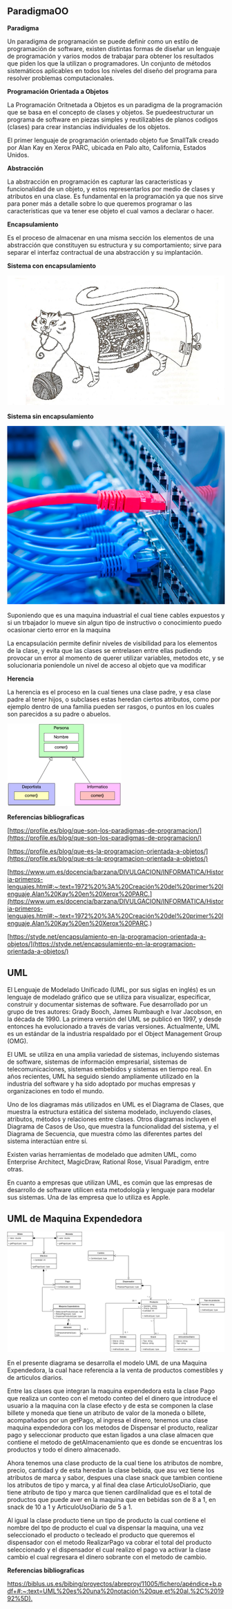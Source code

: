 ## ParadigmaOO
__Paradigma__

Un paradigma de programación se puede definir como un estilo de programación de software, existen distintas formas de diseñar un lenguaje de programación y varios modos de trabajar para obtener los resultados que piden los que la utilizan o programadores. Un conjunto de métodos sistemáticos aplicables en todos los niveles del diseño del programa para resolver problemas computacionales.

__Programación Orientada a Objetos__

La Programación Oritnetada a Objetos es un paradigma de la programación que se basa en el concepto de clases y objetos. Se puedeestructurar un programa de software en piezas simples y reutilizables de planos codigos (clases) para crear instancias individuales de los objetos.

El primer lenguaje de programación orientado objeto fue SmallTalk creado por Alan Kay en Xerox PARC, ubicada en Palo alto, California, Estados Unidos.

__Abstracción__

La abstracción en programación es capturar las caracteristicas y funcionalidad de un objeto, y estos representarlos por medio de clases y atributos en una clase. Es fundamental en la programación ya que nos sirve para poner más a detalle sobre lo que queremos programar o las caracteristicas que va tener ese objeto el cual vamos a declarar o hacer.

__Encapsulamiento__

Es el proceso de almacenar en una misma sección los elementos de una abstracción que constituyen su estructura y su comportamiento; sirve para separar el interfaz contractual de una abstracción y su implantación.

**Sistema con encapsulamiento**

![](https://github.com/LuisRoldanC/ProgOO/blob/main/Encapsulamiento.png)

**Sistema sin encapsulamiento**

![](https://github.com/LuisRoldanC/ProgOO/blob/main/Sistema%20sin%20encapsulamiento.jpg)

Suponiendo que es una maquina induastrial el cual tiene cables expuestos y si un trbajador lo mueve sin algun tipo de instructivo o conocimiento puedo ocasionar cierto error en la maquina

La encapsulación permite definir niveles de visibilidad para los elementos de la clase, y evita que las clases se entrelasen entre ellas pudiendo provocar un error al momento de querer utilizar variables, metodos etc, y se solucionaria poniendole un nivel de acceso al objeto que va modificar

__Herencia__

La herencia es el proceso en la cual tienes una clase padre, y esa clase padre al tener hijos, o subclases estas heredan ciertos atributos, como por ejemplo dentro de una familia pueden ser rasgos, o puntos en los cuales son parecidos a su padre o abuelos.

![](https://github.com/LuisRoldanC/ProgOO/blob/main/Herencia.png)


__Referencias bibliograficas__

[https://profile.es/blog/que-son-los-paradigmas-de-programacion/](https://profile.es/blog/que-son-los-paradigmas-de-programacion/)

[https://profile.es/blog/que-es-la-programacion-orientada-a-objetos/](https://profile.es/blog/que-es-la-programacion-orientada-a-objetos/)

[https://www.um.es/docencia/barzana/DIVULGACION/INFORMATICA/Historia-primeros-lenguajes.html#:~:text=1972%20%3A%20Creación%20del%20primer%20lenguaje,Alan%20Kay%20en%20Xerox%20PARC.](https://www.um.es/docencia/barzana/DIVULGACION/INFORMATICA/Historia-primeros-lenguajes.html#:~:text=1972%20%3A%20Creación%20del%20primer%20lenguaje,Alan%20Kay%20en%20Xerox%20PARC.)

[https://styde.net/encapsulamiento-en-la-programacion-orientada-a-objetos/](https://styde.net/encapsulamiento-en-la-programacion-orientada-a-objetos/)

## UML
El Lenguaje de Modelado Unificado (UML, por sus siglas en inglés) es un lenguaje de modelado gráfico que se utiliza para visualizar, especificar, construir y documentar sistemas de software. Fue desarrollado por un grupo de tres autores: Grady Booch, James Rumbaugh e Ivar Jacobson, en la década de 1990.
La primera versión del UML se publicó en 1997, y desde entonces ha evolucionado a través de varias versiones. Actualmente, UML es un estándar de la industria respaldado por el Object Management Group (OMG).

El UML se utiliza en una amplia variedad de sistemas, incluyendo sistemas de software, sistemas de información empresarial, sistemas de telecomunicaciones, sistemas embebidos y sistemas en tiempo real. En años recientes, UML ha seguido siendo ampliamente utilizado en la industria del software y ha sido adoptado por muchas empresas y organizaciones en todo el mundo.

Uno de los diagramas más utilizados en UML es el Diagrama de Clases, que muestra la estructura estática del sistema modelado, incluyendo clases, atributos, métodos y relaciones entre clases. Otros diagramas incluyen el Diagrama de Casos de Uso, que muestra la funcionalidad del sistema, y el Diagrama de Secuencia, que muestra cómo las diferentes partes del sistema interactúan entre sí.

Existen varias herramientas de modelado que admiten UML, como Enterprise Architect, MagicDraw, Rational Rose, Visual Paradigm, entre otras.

En cuanto a empresas que utilizan UML, es común que las empresas de desarrollo de software utilicen esta metodología y lenguaje para modelar sus sistemas. Una de las empresa que lo utiliza es Apple.

## UML de Maquina Expendedora

![](https://github.com/LuisRoldanC/ProgOO/blob/main/Maquina%20UML%202.png)

En el presente diagrama se desarrolla el modelo UML de una Maquina Expendedora, la cual hace referencia a la venta de productos comestibles y de articulos diarios.

Entre las clases que integran la maquina expendedora esta la clase Pago que realiza un conteo con el metodo conteo del el dinero que introduce el usuario a la maquina con la clase efecto y de esta se componen la clase billete y moneda que tiene un atributo de valor de la moneda o billete, acompañados por un getPago, al ingresa el dinero, tenemos una clase maquina expendedora con los metodos de Dispensar el producto, realizar pago y seleccionar producto que estan ligados a una clase almacen que contiene el metodo de getAlmacenamiento que es donde se encuentras los productos y todo el dinero almacenado.

Ahora tenemos una clase producto de la cual tiene los atributos de nombre, precio, cantidad y de esta heredan la clase bebida, que asu vez tiene los atributos de marca y sabor, despues una clase snack que tambien contiene los atributos de tipo y marca, y al final dea clase ArticuloUsoDiario, que tiene atributo de tipo y marca que tienen cardilnalidad que es el total de productos que puede aver en la maquina que en bebidas son de 8 a 1, en snack de 10 a 1 y ArticuloUsoDiario de 5 a 1.

Al igual la clase producto tiene un tipo de producto la cual contiene el nombre del tpo de producto el cual va dispensar la maquina, una vez seleccionado el producto o tecleado el producto que queremos el dispensador con el metodo RealizarPago va cobrar el total del producto seleccionado y el dispensador el cual realizo el pago va activar la clase cambio el cual regresara el dinero sobrante con el metodo de cambio.

__Referencias bibliograficas__

[https://biblus.us.es/bibing/proyectos/abreproy/11005/fichero/apéndice+b.pdf+#:~:text=UML%20es%20una%20notación%20que,et%20al.%2C%201992%5D).](https://biblus.us.es/bibing/proyectos/abreproy/11005/fichero/apéndice+b.pdf+#:~:text=UML%20es%20una%20notación%20que,et%20al.%2C%201992%5D)

